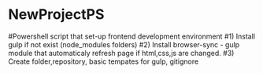 # NewProjectPS
#Powershell script that set-up frontend development environment
#1) Install gulp if not exist (node_modules folders)
#2) Install browser-sync - gulp module that automaticaly refresh page if html,css,js are changed.
#3) Create folder,repository, basic tempates for gulp, gitignore
